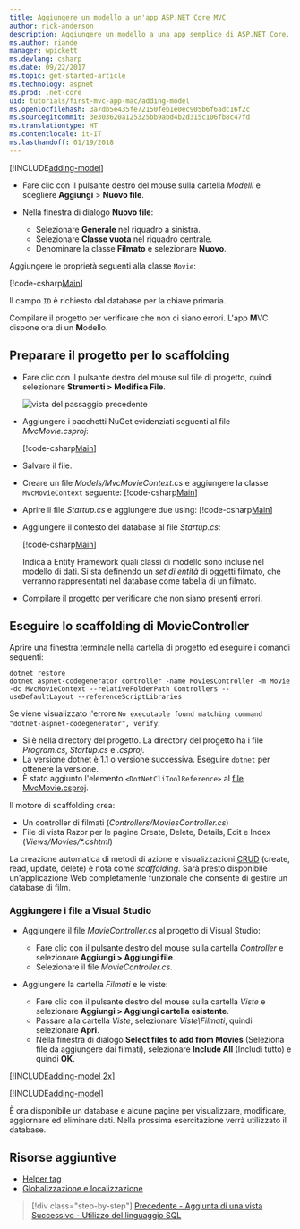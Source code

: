 ```yaml
---
title: Aggiungere un modello a un'app ASP.NET Core MVC
author: rick-anderson
description: Aggiungere un modello a una app semplice di ASP.NET Core.
ms.author: riande
manager: wpickett
ms.devlang: csharp
ms.date: 09/22/2017
ms.topic: get-started-article
ms.technology: aspnet
ms.prod: .net-core
uid: tutorials/first-mvc-app-mac/adding-model
ms.openlocfilehash: 3a7db5e435fe72150feb1e0ec905b6f6adc16f2c
ms.sourcegitcommit: 3e303620a125325bb9abd4b2d315c106fb8c47fd
ms.translationtype: HT
ms.contentlocale: it-IT
ms.lasthandoff: 01/19/2018
---
```

[!INCLUDE[adding-model](../../includes/mvc-intro/adding-model1.md)]

* Fare clic con il pulsante destro del mouse sulla cartella *Modelli* e scegliere **Aggiungi** > **Nuovo file**. 
* Nella finestra di dialogo **Nuovo file**:

  * Selezionare **Generale** nel riquadro a sinistra.
  * Selezionare **Classe vuota** nel riquadro centrale.
  * Denominare la classe **Filmato** e selezionare **Nuovo**.

Aggiungere le proprietà seguenti alla classe `Movie`:

[!code-csharp[Main](../../tutorials/first-mvc-app/start-mvc/sample/MvcMovie/Models/MovieNoEF.cs?name=snippet_1)]

Il campo `ID` è richiesto dal database per la chiave primaria.

Compilare il progetto per verificare che non ci siano errori. L'app **M**VC dispone ora di un **M**odello.

## <a name="prepare-the-project-for-scaffolding"></a>Preparare il progetto per lo scaffolding

- Fare clic con il pulsante destro del mouse sul file di progetto, quindi selezionare **Strumenti > Modifica File**.

  ![vista del passaggio precedente](adding-model/_static/1.png)

- Aggiungere i pacchetti NuGet evidenziati seguenti al file *MvcMovie.csproj*:
             
  [!code-csharp[Main](../first-mvc-app-xplat/start-mvc/sample/MvcMovie/MvcMovie.csproj?highlight=7,10)]

- Salvare il file.

- Creare un file *Models/MvcMovieContext.cs* e aggiungere la classe `MvcMovieContext` seguente: [!code-csharp[Main](../../tutorials/first-mvc-app-xplat/start-mvc/sample/MvcMovie/Models/MvcMovieContext.cs)]
   
- Aprire il file *Startup.cs* e aggiungere due using: [!code-csharp[Main](../../tutorials/first-mvc-app-xplat/start-mvc/sample/MvcMovie/Startup.cs?name=snippet1&highlight=1,2)]

- Aggiungere il contesto del database al file *Startup.cs*:

   [!code-csharp[Main](../../tutorials/first-mvc-app-xplat/start-mvc/sample/MvcMovie/Startup.cs?name=snippet2&highlight=6-7)]

  Indica a Entity Framework quali classi di modello sono incluse nel modello di dati. Si sta definendo un *set di entità* di oggetti filmato, che verranno rappresentati nel database come tabella di un filmato.

- Compilare il progetto per verificare che non siano presenti errori.

## <a name="scaffold-the-moviecontroller"></a>Eseguire lo scaffolding di MovieController

Aprire una finestra terminale nella cartella di progetto ed eseguire i comandi seguenti:

```
dotnet restore
dotnet aspnet-codegenerator controller -name MoviesController -m Movie -dc MvcMovieContext --relativeFolderPath Controllers --useDefaultLayout --referenceScriptLibraries 
```
Se viene visualizzato l'errore `No executable found matching command "dotnet-aspnet-codegenerator", verify`:

 * Si è nella directory del progetto. La directory del progetto ha i file *Program.cs*, *Startup.cs* e *.csproj*.
 * La versione dotnet è 1.1 o versione successiva. Eseguire `dotnet` per ottenere la versione.
 * È stato aggiunto l'elemento `<DotNetCliToolReference>` al [file MvcMovie.csproj](#prepare-the-project-for-scaffolding).
 
<!--
> [!NOTE]
> If you get an error when the scaffolding command runs, see [issue 444 in the scaffolding repository](https://github.com/aspnet/scaffolding/issues/444) for a workaround.
-->

Il motore di scaffolding crea:

* Un controller di filmati (*Controllers/MoviesController.cs*)
* File di vista Razor per le pagine Create, Delete, Details, Edit e Index (*Views/Movies/\*.cshtml*)

La creazione automatica di metodi di azione e visualizzazioni [CRUD](https://wikipedia.org/wiki/Create,_read,_update_and_delete) (create, read, update, delete) è nota come *scaffolding*. Sarà presto disponibile un'applicazione Web completamente funzionale che consente di gestire un database di film.

### <a name="add-the-files-to-visual-studio"></a>Aggiungere i file a Visual Studio

* Aggiungere il file *MovieController.cs* al progetto di Visual Studio:

  * Fare clic con il pulsante destro del mouse sulla cartella *Controller* e selezionare **Aggiungi > Aggiungi file**.
  * Selezionare il file *MovieController.cs*.

* Aggiungere la cartella *Filmati* e le viste:

  * Fare clic con il pulsante destro del mouse sulla cartella *Viste* e selezionare **Aggiungi > Aggiungi cartella esistente**.
  * Passare alla cartella *Viste*, selezionare *Viste\Filmati*, quindi selezionare **Apri**.
  * Nella finestra di dialogo **Select files to add from Movies** (Seleziona file da aggiungere dai filmati), selezionare **Include All** (Includi tutto) e quindi **OK**.

[!INCLUDE[adding-model 2x](../../includes/mvc-intro/adding-model2xp.md)]

[!INCLUDE[adding-model](../../includes/mvc-intro/adding-model3.md)]

È ora disponibile un database e alcune pagine per visualizzare, modificare, aggiornare ed eliminare dati. Nella prossima esercitazione verrà utilizzato il database.

## <a name="additional-resources"></a>Risorse aggiuntive

* [Helper tag](xref:mvc/views/tag-helpers/intro)
* [Globalizzazione e localizzazione](xref:fundamentals/localization)

>[!div class="step-by-step"]
[Precedente - Aggiunta di una vista](adding-view.md)
[Successivo - Utilizzo del linguaggio SQL](working-with-sql.md)  
